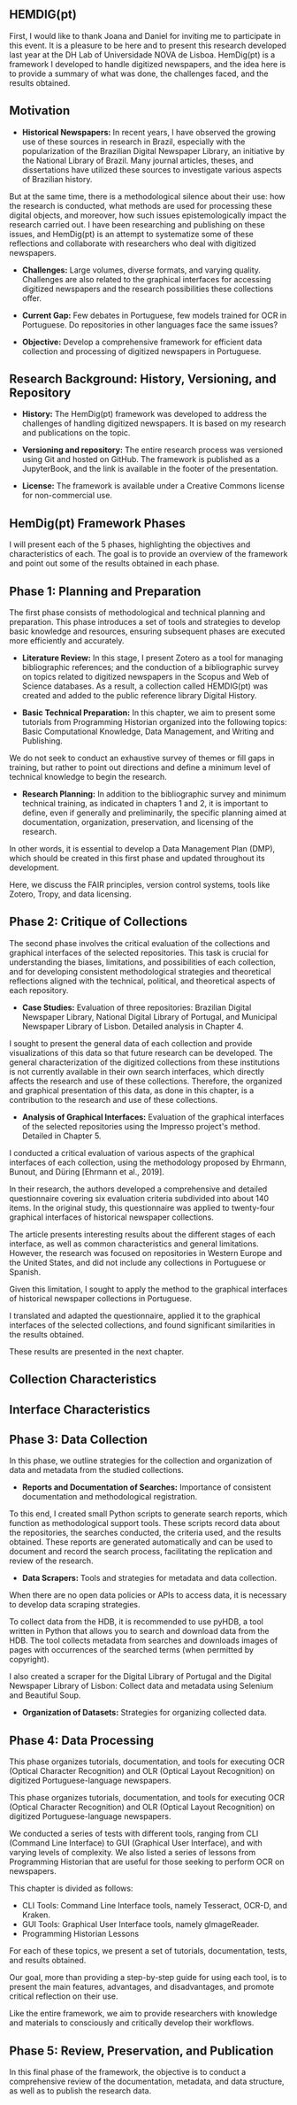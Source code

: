 ## HEMDIG(pt) 

First, I would like to thank Joana and Daniel for inviting me to participate in this event. It is a pleasure to be here and to present this research developed last year at the DH Lab of Universidade NOVA de Lisboa. HemDig(pt) is a framework I developed to handle digitized newspapers, and the idea here is to provide a summary of what was done, the challenges faced, and the results obtained.


## Motivation 

- **Historical Newspapers:** In recent years, I have observed the growing use of these sources in research in Brazil, especially with the popularization of the Brazilian Digital Newspaper Library, an initiative by the National Library of Brazil. Many journal articles, theses, and dissertations have utilized these sources to investigate various aspects of Brazilian history.

But at the same time, there is a methodological silence about their use: how the research is conducted, what methods are used for processing these digital objects, and moreover, how such issues epistemologically impact the research carried out. I have been researching and publishing on these issues, and HemDig(pt) is an attempt to systematize some of these reflections and collaborate with researchers who deal with digitized newspapers.
- **Challenges:** Large volumes, diverse formats, and varying quality. Challenges are also related to the graphical interfaces for accessing digitized newspapers and the research possibilities these collections offer.

- **Current Gap:** Few debates in Portuguese, few models trained for OCR in Portuguese. Do repositories in other languages face the same issues?

- **Objective:** Develop a comprehensive framework for efficient data collection and processing of digitized newspapers in Portuguese.

## Research Background: History, Versioning, and Repository 

- **History:** The HemDig(pt) framework was developed to address the challenges of handling digitized newspapers. It is based on my research and publications on the topic.

- **Versioning and repository:** The entire research process was versioned using Git and hosted on GitHub. The framework is published as a JupyterBook, and the link is available in the footer of the presentation.

- **License:** The framework is available under a Creative Commons license for non-commercial use.

## HemDig(pt) Framework Phases 

I will present each of the 5 phases, highlighting the objectives and characteristics of each. The goal is to provide an overview of the framework and point out some of the results obtained in each phase.

## Phase 1: Planning and Preparation 

The first phase consists of methodological and technical planning and preparation. This phase introduces a set of tools and strategies to develop basic knowledge and resources, ensuring subsequent phases are executed more efficiently and accurately.

- **Literature Review:** In this stage, I present Zotero as a tool for managing bibliographic references; and the conduction of a bibliographic survey on topics related to digitized newspapers in the Scopus and Web of Science databases. As a result, a collection called HEMDIG(pt) was created and added to the public reference library Digital History.

- **Basic Technical Preparation:** In this chapter, we aim to present some tutorials from Programming Historian organized into the following topics: Basic Computational Knowledge, Data Management, and Writing and Publishing.

We do not seek to conduct an exhaustive survey of themes or fill gaps in training, but rather to point out directions and define a minimum level of technical knowledge to begin the research.

- **Research Planning:** In addition to the bibliographic survey and minimum technical training, as indicated in chapters 1 and 2, it is important to define, even if generally and preliminarily, the specific planning aimed at documentation, organization, preservation, and licensing of the research.

In other words, it is essential to develop a Data Management Plan (DMP), which should be created in this first phase and updated throughout its development.

Here, we discuss the FAIR principles, version control systems, tools like Zotero, Tropy, and data licensing.

## Phase 2: Critique of Collections 

The second phase involves the critical evaluation of the collections and graphical interfaces of the selected repositories. This task is crucial for understanding the biases, limitations, and possibilities of each collection, and for developing consistent methodological strategies and theoretical reflections aligned with the technical, political, and theoretical aspects of each repository.

- **Case Studies:** Evaluation of three repositories: Brazilian Digital Newspaper Library, National Digital Library of Portugal, and Municipal Newspaper Library of Lisbon. Detailed analysis in Chapter 4.

I sought to present the general data of each collection and provide visualizations of this data so that future research can be developed. The general characterization of the digitized collections from these institutions is not currently available in their own search interfaces, which directly affects the research and use of these collections. Therefore, the organized and graphical presentation of this data, as done in this chapter, is a contribution to the research and use of these collections.

- **Analysis of Graphical Interfaces:** Evaluation of the graphical interfaces of the selected repositories using the Impresso project's method. Detailed in Chapter 5.

I conducted a critical evaluation of various aspects of the graphical interfaces of each collection, using the methodology proposed by Ehrmann, Bunout, and Düring [Ehrmann et al., 2019].

In their research, the authors developed a comprehensive and detailed questionnaire covering six evaluation criteria subdivided into about 140 items. In the original study, this questionnaire was applied to twenty-four graphical interfaces of historical newspaper collections.

The article presents interesting results about the different stages of each interface, as well as common characteristics and general limitations. However, the research was focused on repositories in Western Europe and the United States, and did not include any collections in Portuguese or Spanish.

Given this limitation, I sought to apply the method to the graphical interfaces of historical newspaper collections in Portuguese.

I translated and adapted the questionnaire, applied it to the graphical interfaces of the selected collections, and found significant similarities in the results obtained.

These results are presented in the next chapter.

## Collection Characteristics 

## Interface Characteristics 

## Phase 3: Data Collection 

In this phase, we outline strategies for the collection and organization of data and metadata from the studied collections.

- **Reports and Documentation of Searches:** Importance of consistent documentation and methodological registration.

To this end, I created small Python scripts to generate search reports, which function as methodological support tools. These scripts record data about the repositories, the searches conducted, the criteria used, and the results obtained. These reports are generated automatically and can be used to document and record the search process, facilitating the replication and review of the research.

- **Data Scrapers:** Tools and strategies for metadata and data collection.

When there are no open data policies or APIs to access data, it is necessary to develop data scraping strategies.

To collect data from the HDB, it is recommended to use pyHDB, a tool written in Python that allows you to search and download data from the HDB. The tool collects metadata from searches and downloads images of pages with occurrences of the searched terms (when permitted by copyright).

I also created a scraper for the Digital Library of Portugal and the Digital Newspaper Library of Lisbon: Collect data and metadata using Selenium and Beautiful Soup.

- **Organization of Datasets:** Strategies for organizing collected data.

## Phase 4: Data Processing 

This phase organizes tutorials, documentation, and tools for executing OCR (Optical Character Recognition) and OLR (Optical Layout Recognition) on digitized Portuguese-language newspapers.

This phase organizes tutorials, documentation, and tools for executing OCR (Optical Character Recognition) and OLR (Optical Layout Recognition) on digitized Portuguese-language newspapers.

We conducted a series of tests with different tools, ranging from CLI (Command Line Interface) to GUI (Graphical User Interface), and with varying levels of complexity. We also listed a series of lessons from Programming Historian that are useful for those seeking to perform OCR on newspapers.

This chapter is divided as follows:

- CLI Tools: Command Line Interface tools, namely Tesseract, OCR-D, and Kraken.
- GUI Tools: Graphical User Interface tools, namely gImageReader.
- Programming Historian Lessons

For each of these topics, we present a set of tutorials, documentation, tests, and results obtained.

Our goal, more than providing a step-by-step guide for using each tool, is to present the main features, advantages, and disadvantages, and promote critical reflection on their use.

Like the entire framework, we aim to provide researchers with knowledge and materials to consciously and critically develop their workflows.

## Phase 5: Review, Preservation, and Publication 

In this final phase of the framework, the objective is to conduct a comprehensive review of the documentation, metadata, and data structure, as well as to publish the research data.

